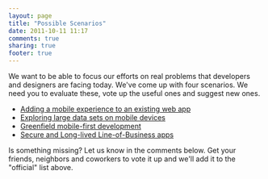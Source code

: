 ```yaml
---
layout: page
title: "Possible Scenarios"
date: 2011-10-11 11:17
comments: true
sharing: true
footer: true
---
```


We want to be able to focus our efforts on real problems that developers and designers are facing today. We've come up with four scenarios. We need you to evaluate these, vote up the useful ones and suggest new ones.

* [Adding a mobile experience to an existing web app](/scenarios/extending-existing-apps.html)
* [Exploring large data sets on mobile devices](/scenarios/exploring-large-data-sets.html)
* [Greenfield mobile-first development](/scenarios/greenfield-mobile-first.html)
* [Secure and Long-lived Line-of-Business apps](/scenarios/line-of-business.html)

Is something missing? Let us know in the comments below. Get your friends, neighbors and coworkers to vote it up and we'll add it to the "official" list above.